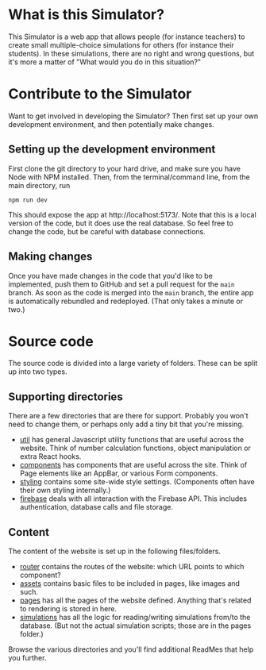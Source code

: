 # What is this Simulator?

This Simulator is a web app that allows people (for instance teachers) to create small multiple-choice simulations for others (for instance their students). In these simulations, there are no right and wrong questions, but it's more a matter of "What would you do in this situation?"


# Contribute to the Simulator

Want to get involved in developing the Simulator? Then first set up your own development environment, and then potentially make changes.

## Setting up the development environment

First clone the git directory to your hard drive, and make sure you have Node with NPM installed. Then, from the terminal/command line, from the main directory, run

```
npm run dev
```

This should expose the app at http://localhost:5173/. Note that this is a local version of the code, but it does use the real database. So feel free to change the code, but be careful with database connections.

## Making changes

Once you have made changes in the code that you'd like to be implemented, push them to GitHub and set a pull request for the `main` branch. As soon as the code is merged into the `main` branch, the entire app is automatically rebundled and redeployed. (That only takes a minute or two.)


# Source code

The source code is divided into a large variety of folders. These can be split up into two types.

## Supporting directories

There are a few directories that are there for support. Probably you won't need to change them, or perhaps only add a tiny bit that you're missing.

- [util](./util/) has general Javascript utility functions that are useful across the website. Think of number calculation functions, object manipulation or extra React hooks.
- [components](./components/) has components that are useful across the site. Think of Page elements like an AppBar, or various Form components.
- [styling](./styling/) contains some site-wide style settings. (Components often have their own styling internally.)
- [firebase](./firebase/) deals with all interaction with the Firebase API. This includes authentication, database calls and file storage.

## Content

The content of the website is set up in the following files/folders.

- [router](./router.jsx) contains the routes of the website: which URL points to which component?
- [assets](./assets/) contains basic files to be included in pages, like images and such.
- [pages](./pages/) has all the pages of the website defined. Anything that's related to rendering is stored in here.
- [simulations](./simulations/) has all the logic for reading/writing simulations from/to the database. (But not the actual simulation scripts; those are in the pages folder.)

Browse the various directories and you'll find additional ReadMes that help you further.
